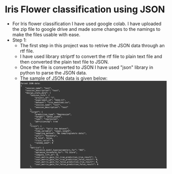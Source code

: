 # Iris Flower classification using JSON

- For Iris flower classification I have used google colab. I have uploaded the zip file to google drive and made some changes to the namings to make the files usable with ease. 
- Step 1:
    - The first step in this project was to retrive the JSON data through an rtf file. 
    - I have used library striprtf to convert the rtf file to plain text file and then converted the plain text file to JSON. 
    - Once the file is converted to JSON I have used "json" library in python to parse the JSON data. 
    - The sample of JSON data is given below:</br>
<img src = "https://github.com/Ykulkarni-ops/iris_flower_classification/blob/main/images/parsed_json.png" width = 500  title ="parsed_json" /></br>



